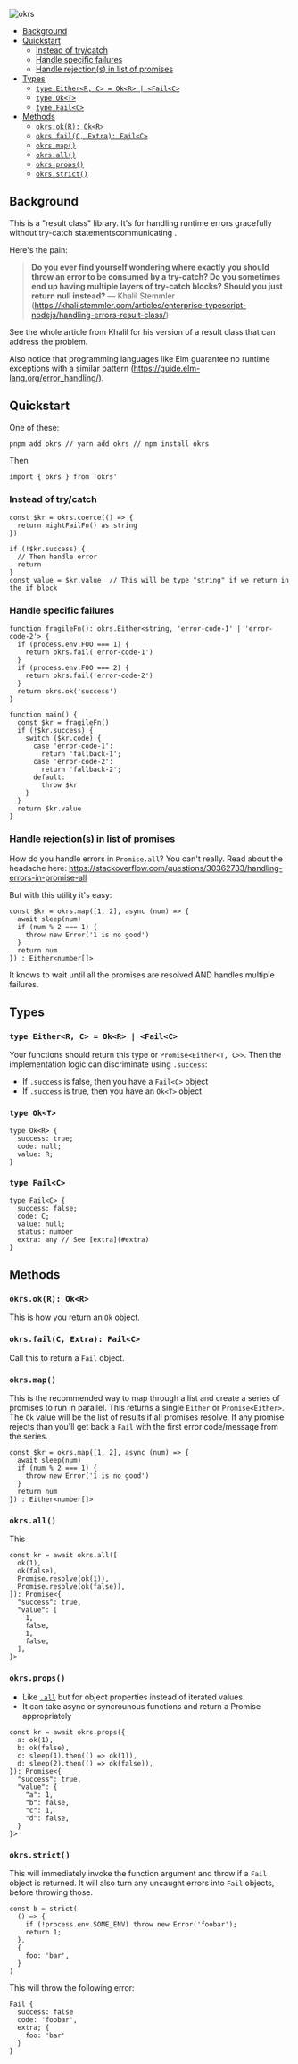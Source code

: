 ![okrs](okrs.png)


- [Background](#background)
- [Quickstart](#quickstart)
  - [Instead of try/catch](#instead-of-trycatch)
  - [Handle specific failures](#handle-specific-failures)
  - [Handle rejection(s) in list of promises](#handle-rejections-in-list-of-promises)
- [Types](#types)
  - [`type Either<R, C> = Ok<R> | <Fail<C>`](#type-eitherr-c--okr--failc)
  - [`type Ok<T>`](#type-okt)
  - [`type Fail<C>`](#type-failc)
- [Methods](#methods)
  - [`okrs.ok(R): Ok<R>`](#okrsokr-okr)
  - [`okrs.fail(C, Extra): Fail<C>`](#okrsfailc-extra-failc)
  - [`okrs.map()`](#okrsmap)
  - [`okrs.all()`](#okrsall)
  - [`okrs.props()`](#okrsprops)
  - [`okrs.strict()`](#okrsstrict)


## Background

This is a "result class" library. It's for handling runtime errors gracefully without try-catch statementscommunicating .

Here's the pain:

> **Do you ever find yourself wondering where exactly you should throw an error to be consumed by a try-catch? Do you sometimes end up having multiple layers of try-catch blocks? Should you just return null instead?**
> — Khalil Stemmler (https://khalilstemmler.com/articles/enterprise-typescript-nodejs/handling-errors-result-class/)

See the whole article from Khalil for his version of a result class that can address the problem.

Also notice that programming languages like Elm guarantee no runtime exceptions with a similar pattern (https://guide.elm-lang.org/error_handling/).

## Quickstart

One of these:

```
pnpm add okrs // yarn add okrs // npm install okrs
```

Then 
```
import { okrs } from 'okrs'
```

### Instead of try/catch

```
const $kr = okrs.coerce(() => {
  return mightFailFn() as string
})

if (!$kr.success) {
  // Then handle error
  return
}
const value = $kr.value  // This will be type "string" if we return in the if block
```

### Handle specific failures

```
function fragileFn(): okrs.Either<string, 'error-code-1' | 'error-code-2'> {
  if (process.env.FOO === 1) {
    return okrs.fail('error-code-1')
  }
  if (process.env.FOO === 2) {
    return okrs.fail('error-code-2')
  }
  return okrs.ok('success')
}

function main() {
  const $kr = fragileFn()
  if (!$kr.success) {
    switch ($kr.code) {
      case 'error-code-1':
        return 'fallback-1';
      case 'error-code-2':
        return 'fallback-2';
      default:
        throw $kr
    }
  }
  return $kr.value
}

```

### Handle rejection(s) in list of promises
How do you handle errors in `Promise.all`? You can't really. Read about the headache here:
https://stackoverflow.com/questions/30362733/handling-errors-in-promise-all

But with this utility it's easy:
```
const $kr = okrs.map([1, 2], async (num) => {
  await sleep(num)
  if (num % 2 === 1) {
    throw new Error('1 is no good')
  }
  return num
}) : Either<number[]>
```
It knows to wait until all the promises are resolved AND handles multiple failures.

## Types

### `type Either<R, C> = Ok<R> | <Fail<C>`

Your functions should return this type or `Promise<Either<T, C>>`. Then the implementation logic can discriminate 
using `.success`:
- If `.success` is false, then you have a `Fail<C>` object
- If `.success` is true, then you have an `Ok<T>` object

### `type Ok<T>`
```
type Ok<R> {
  success: true;
  code: null;
  value: R;
}
```
### `type Fail<C>`
```
type Fail<C> {
  success: false;
  code: C;
  value: null;
  status: number
  extra: any // See [extra](#extra)
}
```

## Methods

### `okrs.ok(R): Ok<R>`
This is how you return an `Ok` object.

### `okrs.fail(C, Extra): Fail<C>`
Call this to return a `Fail` object.

### `okrs.map()`
This is the recommended way to map through a list and create a series of promises to run in parallel. This returns 
a single `Either` or `Promise<Either>`. The `Ok` value will be the list of results if all promises resolve. If any 
promise rejects than you'll get back a `Fail` with the first error code/message from the series.
```
const $kr = okrs.map([1, 2], async (num) => {
  await sleep(num)
  if (num % 2 === 1) {
    throw new Error('1 is no good')
  }
  return num
}) : Either<number[]>
```

### `okrs.all()`
This 

```
const kr = await okrs.all([
  ok(1),
  ok(false),
  Promise.resolve(ok(1)),
  Promise.resolve(ok(false)),
]): Promise<{
  "success": true,
  "value": [
    1,
    false,
    1,
    false,
  ],
}>
```

### `okrs.props()`
- Like [`.all`](#okrsall) but for object properties instead of iterated values.
- It can take async or syncrounous functions and return a Promise appropriately
```
const kr = await okrs.props({
  a: ok(1),
  b: ok(false),
  c: sleep(1).then(() => ok(1)),
  d: sleep(2).then(() => ok(false)),
}): Promise<{
  "success": true,
  "value": {
    "a": 1,
    "b": false,
    "c": 1,
    "d": false,
  }
}>
```

### `okrs.strict()`

This will immediately invoke the function argument and throw if a `Fail` object is returned. It will also turn any 
uncaught errors into `Fail` objects, before throwing those.

```
const b = strict(
  () => {
    if (!process.env.SOME_ENV) throw new Error('foobar');
    return 1;
  },
  {
    foo: 'bar',
  }
)
```

This will throw the following error:
```
Fail {
  success: false
  code: 'foobar',
  extra; {
    foo: 'bar'
  }
}
```